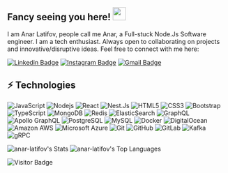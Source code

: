 ## Fancy seeing you here! <img src="https://raw.githubusercontent.com/aemmadi/aemmadi/master/wave.gif" width="30">

I am Anar Latifov, people call me Anar, a Full-stuck Node.Js Software engineer. I am a tech enthusiast. Always open to collaborating on projects and innovative/disruptive ideas. Feel free to connect with me here:

[![Linkedin Badge](https://img.shields.io/badge/-anar-lat-blue?style=flat-square&logo=Linkedin&logoColor=white&link=https://www.linkedin.com/in/anar-lat/)](https://www.linkedin.com/in/anar-lat/)
[![Instagram Badge](https://img.shields.io/badge/-jokopain-purple?style=flat-square&logo=instagram&logoColor=white&link=https://instagram.com/jokopain/)](https://instagram.com/jokopain)
[![Gmail Badge](https://img.shields.io/badge/-e.latifov.anar@gmail.com-c14438?style=flat-square&logo=Gmail&logoColor=white&link=mailto:e.latifov.anar@gmail.com)](mailto:e.latifov.anar@gmail.com)

## ⚡ Technologies

![JavaScript](https://img.shields.io/badge/-JavaScript-black?style=flat-square&logo=javascript)
![Nodejs](https://img.shields.io/badge/-Nodejs-black?style=flat-square&logo=Node.js)
![React](https://img.shields.io/badge/-React-black?style=flat-square&logo=react)
![Nest.Js](https://img.shields.io/badge/-NestJs-ea2845?style=flat-square&logo=nestjs&logoColor=white)
![HTML5](https://img.shields.io/badge/-HTML5-E34F26?style=flat-square&logo=html5&logoColor=white)
![CSS3](https://img.shields.io/badge/-CSS3-1572B6?style=flat-square&logo=css3)
![Bootstrap](https://img.shields.io/badge/-Bootstrap-563D7C?style=flat-square&logo=bootstrap)
![TypeScript](https://img.shields.io/badge/-TypeScript-007ACC?style=flat-square&logo=typescript)
![MongoDB](https://img.shields.io/badge/-MongoDB-black?style=flat-square&logo=mongodb)
![Redis](https://img.shields.io/badge/-Redis-black?style=flat-square&logo=Redis)
![ElasticSearch](https://img.shields.io/badge/-ElasticSearch-005571?style=flat-square&logo=elasticsearch)
![GraphQL](https://img.shields.io/badge/-GraphQL-E10098?style=flat-square&logo=graphql)
![Apollo GraphQL](https://img.shields.io/badge/-Apollo%20GraphQL-311C87?style=flat-square&logo=apollo-graphql)
![PostgreSQL](https://img.shields.io/badge/-PostgreSQL-336791?style=flat-square&logo=postgresql)
![MySQL](https://img.shields.io/badge/-MySQL-black?style=flat-square&logo=mysql)
![Docker](https://img.shields.io/badge/-Docker-black?style=flat-square&logo=docker)
![DigitalOcean](https://img.shields.io/badge/-Digital%20Ocean-darkblue?style=flat-square&logo=digitalocean)
![Amazon AWS](https://img.shields.io/badge/Amazon%20AWS-232F3E?style=flat-square&logo=amazon-aws)
![Microsoft Azure](https://img.shields.io/badge/Microsoft%20Azure-232F7E?style=flat-square&logo=microsoft-azure)
![Git](https://img.shields.io/badge/-Git-black?style=flat-square&logo=git)
![GitHub](https://img.shields.io/badge/-GitHub-181717?style=flat-square&logo=github)
![GitLab](https://img.shields.io/badge/-GitLab-FCA121?style=flat-square&logo=gitlab)
![Kafka](https://img.shields.io/badge/Apache_Kafka-231F20?style=for-the-badge&logo=apache-kafka&logoColor=white)
![gRPC](https://img.shields.io/badge/gRPC-green)


![anar-latifov's Stats](https://github-readme-stats.vercel.app/api?username=anar-latifov&theme=vue-dark&show_icons=true&hide_border=true&count_private=true&include_all_commits=true&show=reviews,discussions_answered)
![anar-latifov's Top Languages](https://github-readme-stats.vercel.app/api/top-langs/?username=anar-latifov&theme=vue-dark&show_icons=true&hide_border=true&hide=tsql,hack,sass)

![Visitor Badge](https://visitor-badge.laobi.icu/badge?page_id=anar-latifov)
